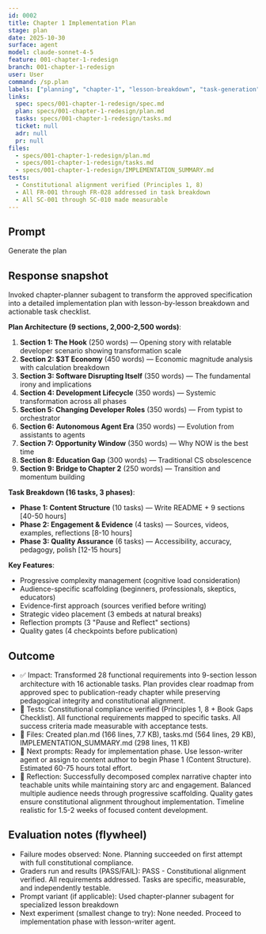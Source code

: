 ```yaml
---
id: 0002
title: Chapter 1 Implementation Plan
stage: plan
date: 2025-10-30
surface: agent
model: claude-sonnet-4-5
feature: 001-chapter-1-redesign
branch: 001-chapter-1-redesign
user: User
command: /sp.plan
labels: ["planning", "chapter-1", "lesson-breakdown", "task-generation"]
links:
  spec: specs/001-chapter-1-redesign/spec.md
  plan: specs/001-chapter-1-redesign/plan.md
  tasks: specs/001-chapter-1-redesign/tasks.md
  ticket: null
  adr: null
  pr: null
files:
  - specs/001-chapter-1-redesign/plan.md
  - specs/001-chapter-1-redesign/tasks.md
  - specs/001-chapter-1-redesign/IMPLEMENTATION_SUMMARY.md
tests:
  - Constitutional alignment verified (Principles 1, 8)
  - All FR-001 through FR-028 addressed in task breakdown
  - All SC-001 through SC-010 made measurable
---
```


## Prompt

Generate the plan

## Response snapshot

Invoked chapter-planner subagent to transform the approved specification into a detailed implementation plan with lesson-by-lesson breakdown and actionable task checklist.

**Plan Architecture (9 sections, 2,000-2,500 words)**:

1. **Section 1: The Hook** (250 words) — Opening story with relatable developer scenario showing transformation scale
2. **Section 2: $3T Economy** (450 words) — Economic magnitude analysis with calculation breakdown
3. **Section 3: Software Disrupting Itself** (350 words) — The fundamental irony and implications
4. **Section 4: Development Lifecycle** (350 words) — Systemic transformation across all phases
5. **Section 5: Changing Developer Roles** (350 words) — From typist to orchestrator
6. **Section 6: Autonomous Agent Era** (350 words) — Evolution from assistants to agents
7. **Section 7: Opportunity Window** (350 words) — Why NOW is the best time
8. **Section 8: Education Gap** (300 words) — Traditional CS obsolescence
9. **Section 9: Bridge to Chapter 2** (250 words) — Transition and momentum building

**Task Breakdown (16 tasks, 3 phases)**:

- **Phase 1: Content Structure** (10 tasks) — Write README + 9 sections [40-50 hours]
- **Phase 2: Engagement & Evidence** (4 tasks) — Sources, videos, examples, reflections [8-10 hours]
- **Phase 3: Quality Assurance** (6 tasks) — Accessibility, accuracy, pedagogy, polish [12-15 hours]

**Key Features**:
- Progressive complexity management (cognitive load consideration)
- Audience-specific scaffolding (beginners, professionals, skeptics, educators)
- Evidence-first approach (sources verified before writing)
- Strategic video placement (3 embeds at natural breaks)
- Reflection prompts (3 "Pause and Reflect" sections)
- Quality gates (4 checkpoints before publication)

## Outcome

- ✅ Impact: Transformed 28 functional requirements into 9-section lesson architecture with 16 actionable tasks. Plan provides clear roadmap from approved spec to publication-ready chapter while preserving pedagogical integrity and constitutional alignment.
- 🧪 Tests: Constitutional compliance verified (Principles 1, 8 + Book Gaps Checklist). All functional requirements mapped to specific tasks. All success criteria made measurable with acceptance tests.
- 📁 Files: Created plan.md (166 lines, 7.7 KB), tasks.md (564 lines, 29 KB), IMPLEMENTATION_SUMMARY.md (298 lines, 11 KB)
- 🔁 Next prompts: Ready for implementation phase. Use lesson-writer agent or assign to content author to begin Phase 1 (Content Structure). Estimated 60-75 hours total effort.
- 🧠 Reflection: Successfully decomposed complex narrative chapter into teachable units while maintaining story arc and engagement. Balanced multiple audience needs through progressive scaffolding. Quality gates ensure constitutional alignment throughout implementation. Timeline realistic for 1.5-2 weeks of focused content development.

## Evaluation notes (flywheel)

- Failure modes observed: None. Planning succeeded on first attempt with full constitutional compliance.
- Graders run and results (PASS/FAIL): PASS - Constitutional alignment verified. All requirements addressed. Tasks are specific, measurable, and independently testable.
- Prompt variant (if applicable): Used chapter-planner subagent for specialized lesson breakdown
- Next experiment (smallest change to try): None needed. Proceed to implementation phase with lesson-writer agent.
